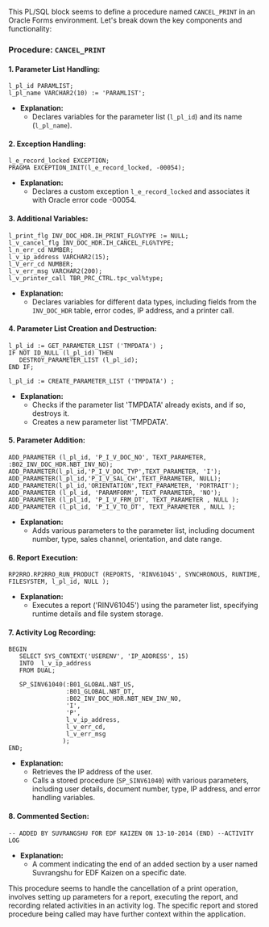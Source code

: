 This PL/SQL block seems to define a procedure named `CANCEL_PRINT` in an Oracle Forms environment. Let's break down the key components and functionality:

### Procedure: `CANCEL_PRINT`

#### 1. **Parameter List Handling:**
   ```plsql
   l_pl_id PARAMLIST; 
   l_pl_name VARCHAR2(10) := 'PARAMLIST'; 
   ```
   - **Explanation:**
      - Declares variables for the parameter list (`l_pl_id`) and its name (`l_pl_name`).

#### 2. **Exception Handling:**
   ```plsql
   l_e_record_locked EXCEPTION; 
   PRAGMA EXCEPTION_INIT(l_e_record_locked, -00054); 
   ```
   - **Explanation:**
      - Declares a custom exception `l_e_record_locked` and associates it with Oracle error code -00054.

#### 3. **Additional Variables:**
   ```plsql
   l_print_flg INV_DOC_HDR.IH_PRINT_FLG%TYPE := NULL; 
   l_v_cancel_flg INV_DOC_HDR.IH_CANCEL_FLG%TYPE;
   l_n_err_cd NUMBER;
   l_v_ip_address VARCHAR2(15);
   l_V_err_cd NUMBER;
   l_v_err_msg VARCHAR2(200);
   l_v_printer_call TBR_PRC_CTRL.tpc_val%type;
   ```
   - **Explanation:**
      - Declares variables for different data types, including fields from the `INV_DOC_HDR` table, error codes, IP address, and a printer call.

#### 4. **Parameter List Creation and Destruction:**
   ```plsql
   l_pl_id := GET_PARAMETER_LIST ('TMPDATA') ;
   IF NOT ID_NULL (l_pl_id) THEN
      DESTROY_PARAMETER_LIST (l_pl_id);
   END IF;
   
   l_pl_id := CREATE_PARAMETER_LIST ('TMPDATA') ;
   ```
   - **Explanation:**
      - Checks if the parameter list 'TMPDATA' already exists, and if so, destroys it.
      - Creates a new parameter list 'TMPDATA'.

#### 5. **Parameter Addition:**
   ```plsql
   ADD_PARAMETER (l_pl_id, 'P_I_V_DOC_NO', TEXT_PARAMETER, :B02_INV_DOC_HDR.NBT_INV_NO);
   ADD_PARAMETER(l_pl_id,'P_I_V_DOC_TYP',TEXT_PARAMETER, 'I'); 
   ADD_PARAMETER(l_pl_id,'P_I_V_SAL_CH',TEXT_PARAMETER, NULL); 
   ADD_PARAMETER(l_pl_id,'ORIENTATION',TEXT_PARAMETER, 'PORTRAIT'); 
   ADD_PARAMETER (l_pl_id, 'PARAMFORM', TEXT_PARAMETER, 'NO');
   ADD_PARAMETER (l_pl_id, 'P_I_V_FRM_DT', TEXT_PARAMETER , NULL );
   ADD_PARAMETER (l_pl_id, 'P_I_V_TO_DT', TEXT_PARAMETER , NULL );
   ```
   - **Explanation:**
      - Adds various parameters to the parameter list, including document number, type, sales channel, orientation, and date range.

#### 6. **Report Execution:**
   ```plsql
   RP2RRO.RP2RRO_RUN_PRODUCT (REPORTS, 'RINV61045', SYNCHRONOUS, RUNTIME, FILESYSTEM, l_pl_id, NULL );
   ```
   - **Explanation:**
      - Executes a report ('RINV61045') using the parameter list, specifying runtime details and file system storage.

#### 7. **Activity Log Recording:**
   ```plsql
   BEGIN
      SELECT SYS_CONTEXT('USERENV', 'IP_ADDRESS', 15) 
      INTO	l_v_ip_address
      FROM DUAL; 
      
      SP_SINV61040(:B01_GLOBAL.NBT_US,
                   :B01_GLOBAL.NBT_DT,
                   :B02_INV_DOC_HDR.NBT_NEW_INV_NO,
                   'I',
                   'P',
                   l_v_ip_address,
                   l_v_err_cd,
                   l_v_err_msg
                  );
   END;
   ```
   - **Explanation:**
      - Retrieves the IP address of the user.
      - Calls a stored procedure (`SP_SINV61040`) with various parameters, including user details, document number, type, IP address, and error handling variables.

#### 8. **Commented Section:**
   ```plsql
   -- ADDED BY SUVRANGSHU FOR EDF KAIZEN ON 13-10-2014 (END) --ACTIVITY LOG  
   ```
   - **Explanation:**
      - A comment indicating the end of an added section by a user named Suvrangshu for EDF Kaizen on a specific date.

This procedure seems to handle the cancellation of a print operation, involves setting up parameters for a report, executing the report, and recording related activities in an activity log. The specific report and stored procedure being called may have further context within the application.
